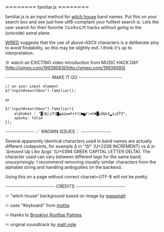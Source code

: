 ♒♒♒♒♒♒♒♒ familiar.js ♒♒♒♒♒♒♒♒

familiar.js is an input method for [witch house](http://www.last.fm/tag/witch%20house/artists) band names. Put this on your search box and see just how utf8-compliant your fulltext search is. Lets the user search for their favorite ℑ⊇≥◊≤⊆ℜ tracks without going to the (unicode) astral plane.

[WIRED](http://www.wired.com/magazine/2011/01/pl_music_ungoogle/) suggests that the use of above-ASCII characters is a deliberate ploy to avoid findability, so this may be slightly evil. I think it's up to interpretation.

☼ watch an EXICTING video introduction from MUSIC HACK DAY [http://vimeo.com/19939093](http://vimeo.com/19939093)

----------------------- MAKE IT GO ----------------------

	// on your input element
	$("input#searchbox").familiar();

or


	$("input#searchbox").familiar({
		alphabet : "▓□ђ░ıℜЗ▇▲∆⊇≥❖Λ•✝ℑ◊■▅†✌∞Ʌ▼█≤ЭЏ⊆‡▂э△ΔŤЭ",
		spooky: false
	});

--------------- ☄ KNOWN ISSUES ☄ ---------------

Several apparently identical characters used in band names are actually
 different codepoints, for example ∆ in '†∆†' (U+2206 INCREMENT) vs
 Δ in 'Δressed Up Like Δogs' (U+0394 GREEK CAPITAL LETTER DELTA). 
The character used can vary between different tags for the same 
band, unsurprisingly. I recommend removing visually similar characters 
from the alphabet string and handling ambiguities on the backend. 

Using this on a page without correct charset=UTF-8 will not be pretty.

------------------------- CREDITS -------------------------

♾ "witch house" background based on image by [massmatt](http://www.flickr.com/photos/momentsnotice/2972064031/)

♾ uses "Keyboard" from [mottie](https://github.com/Mottie/Keyboard)

♾ thanks to [Brooklyn Rooftop Pahties](https://www.facebook.com/profile.php?id=100000790577286)

♾ original soundtrack by [matt ogle](http://mattogle.com/)

